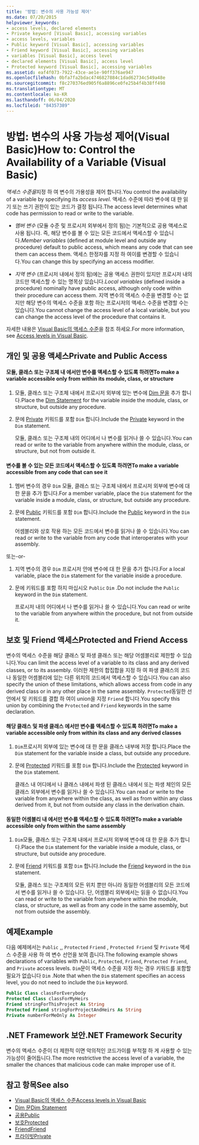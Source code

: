 ```yaml
---
title: '방법: 변수의 사용 가능성 제어'
ms.date: 07/20/2015
helpviewer_keywords:
- access levels, declared elements
- Private keyword [Visual Basic], accessing variables
- access levels, variables
- Public keyword [Visual Basic], accessing variables
- Friend keyword [Visual Basic], accessing variables
- variables [Visual Basic], access level
- declared elements [Visual Basic], access level
- Protected keyword [Visual Basic], accessing variables
ms.assetid: eaf4f073-7922-43ce-ae1e-90ff376ae947
ms.openlocfilehash: 0bfa7fa2bdac4746827884c1dad62734c549a48e
ms.sourcegitcommit: f8c270376ed905f6a8896ce0fe25b4f4b38ff498
ms.translationtype: MT
ms.contentlocale: ko-KR
ms.lasthandoff: 06/04/2020
ms.locfileid: "84357389"
---
```

# <a name="how-to-control-the-availability-of-a-variable-visual-basic"></a><span data-ttu-id="a070a-102">방법: 변수의 사용 가능성 제어(Visual Basic)</span><span class="sxs-lookup"><span data-stu-id="a070a-102">How to: Control the Availability of a Variable (Visual Basic)</span></span>
<span data-ttu-id="a070a-103">*액세스 수준을*지정 하 여 변수의 가용성을 제어 합니다.</span><span class="sxs-lookup"><span data-stu-id="a070a-103">You control the availability of a variable by specifying its *access level*.</span></span> <span data-ttu-id="a070a-104">액세스 수준에 따라 변수에 대 한 읽기 또는 쓰기 권한이 있는 코드가 결정 됩니다.</span><span class="sxs-lookup"><span data-stu-id="a070a-104">The access level determines what code has permission to read or write to the variable.</span></span>  
  
- <span data-ttu-id="a070a-105">*멤버 변수* (모듈 수준 및 프로시저 외부에서 정의 됨)는 기본적으로 공용 액세스로 사용 됩니다. 즉, 해당 변수를 볼 수 있는 모든 코드에서 액세스할 수 있습니다.</span><span class="sxs-lookup"><span data-stu-id="a070a-105">*Member variables* (defined at module level and outside any procedure) default to public access, which means any code that can see them can access them.</span></span> <span data-ttu-id="a070a-106">액세스 한정자를 지정 하 여이를 변경할 수 있습니다.</span><span class="sxs-lookup"><span data-stu-id="a070a-106">You can change this by specifying an access modifier.</span></span>  
  
- <span data-ttu-id="a070a-107">*지역 변수* (프로시저 내에서 정의 됨)에는 공용 액세스 권한이 있지만 프로시저 내의 코드만 액세스할 수 있는 명목상 있습니다.</span><span class="sxs-lookup"><span data-stu-id="a070a-107">*Local variables* (defined inside a procedure) nominally have public access, although only code within their procedure can access them.</span></span> <span data-ttu-id="a070a-108">지역 변수의 액세스 수준을 변경할 수는 없지만 해당 변수의 액세스 수준을 포함 하는 프로시저의 액세스 수준을 변경할 수는 있습니다.</span><span class="sxs-lookup"><span data-stu-id="a070a-108">You cannot change the access level of a local variable, but you can change the access level of the procedure that contains it.</span></span>  
  
 <span data-ttu-id="a070a-109">자세한 내용은 [Visual Basic의 액세스 수준](access-levels.md)을 참조 하세요.</span><span class="sxs-lookup"><span data-stu-id="a070a-109">For more information, see [Access levels in Visual Basic](access-levels.md).</span></span>  
  
## <a name="private-and-public-access"></a><span data-ttu-id="a070a-110">개인 및 공용 액세스</span><span class="sxs-lookup"><span data-stu-id="a070a-110">Private and Public Access</span></span>  
  
#### <a name="to-make-a-variable-accessible-only-from-within-its-module-class-or-structure"></a><span data-ttu-id="a070a-111">모듈, 클래스 또는 구조체 내 에서만 변수를 액세스할 수 있도록 하려면</span><span class="sxs-lookup"><span data-stu-id="a070a-111">To make a variable accessible only from within its module, class, or structure</span></span>  
  
1. <span data-ttu-id="a070a-112">모듈, 클래스 또는 구조체 내에서 프로시저 외부에 있는 변수에 [Dim 문을](../../../language-reference/statements/dim-statement.md) 추가 합니다.</span><span class="sxs-lookup"><span data-stu-id="a070a-112">Place the [Dim Statement](../../../language-reference/statements/dim-statement.md) for the variable inside the module, class, or structure, but outside any procedure.</span></span>  
  
2. <span data-ttu-id="a070a-113">문에 [Private](../../../language-reference/modifiers/private.md) 키워드를 포함 `Dim` 합니다.</span><span class="sxs-lookup"><span data-stu-id="a070a-113">Include the [Private](../../../language-reference/modifiers/private.md) keyword in the `Dim` statement.</span></span>  
  
     <span data-ttu-id="a070a-114">모듈, 클래스 또는 구조체 내의 어디에서 나 변수를 읽거나 쓸 수 있습니다.</span><span class="sxs-lookup"><span data-stu-id="a070a-114">You can read or write to the variable from anywhere within the module, class, or structure, but not from outside it.</span></span>  
  
#### <a name="to-make-a-variable-accessible-from-any-code-that-can-see-it"></a><span data-ttu-id="a070a-115">변수를 볼 수 있는 모든 코드에서 액세스할 수 있도록 하려면</span><span class="sxs-lookup"><span data-stu-id="a070a-115">To make a variable accessible from any code that can see it</span></span>  
  
1. <span data-ttu-id="a070a-116">멤버 변수의 경우 `Dim` 모듈, 클래스 또는 구조체 내에서 프로시저 외부에 변수에 대 한 문을 추가 합니다.</span><span class="sxs-lookup"><span data-stu-id="a070a-116">For a member variable, place the `Dim` statement for the variable inside a module, class, or structure, but outside any procedure.</span></span>  
  
2. <span data-ttu-id="a070a-117">문에 [Public](../../../language-reference/modifiers/public.md) 키워드를 포함 `Dim` 합니다.</span><span class="sxs-lookup"><span data-stu-id="a070a-117">Include the [Public](../../../language-reference/modifiers/public.md) keyword in the `Dim` statement.</span></span>  
  
     <span data-ttu-id="a070a-118">어셈블리와 상호 작용 하는 모든 코드에서 변수를 읽거나 쓸 수 있습니다.</span><span class="sxs-lookup"><span data-stu-id="a070a-118">You can read or write to the variable from any code that interoperates with your assembly.</span></span>  
  
 <span data-ttu-id="a070a-119">또는</span><span class="sxs-lookup"><span data-stu-id="a070a-119">-or-</span></span>  
  
1. <span data-ttu-id="a070a-120">지역 변수의 경우 `Dim` 프로시저 안에 변수에 대 한 문을 추가 합니다.</span><span class="sxs-lookup"><span data-stu-id="a070a-120">For a local variable, place the `Dim` statement for the variable inside a procedure.</span></span>  
  
2. <span data-ttu-id="a070a-121">문에 키워드를 포함 하지 마십시오 `Public` `Dim` .</span><span class="sxs-lookup"><span data-stu-id="a070a-121">Do not include the `Public` keyword in the `Dim` statement.</span></span>  
  
     <span data-ttu-id="a070a-122">프로시저 내의 어디에서 나 변수를 읽거나 쓸 수 있습니다.</span><span class="sxs-lookup"><span data-stu-id="a070a-122">You can read or write to the variable from anywhere within the procedure, but not from outside it.</span></span>  
  
## <a name="protected-and-friend-access"></a><span data-ttu-id="a070a-123">보호 및 Friend 액세스</span><span class="sxs-lookup"><span data-stu-id="a070a-123">Protected and Friend Access</span></span>  
 <span data-ttu-id="a070a-124">변수의 액세스 수준을 해당 클래스 및 파생 클래스 또는 해당 어셈블리로 제한할 수 있습니다.</span><span class="sxs-lookup"><span data-stu-id="a070a-124">You can limit the access level of a variable to its class and any derived classes, or to its assembly.</span></span> <span data-ttu-id="a070a-125">이러한 제한의 합집합을 지정 하 여 파생 클래스의 코드나 동일한 어셈블리에 있는 다른 위치의 코드에서 액세스할 수 있습니다.</span><span class="sxs-lookup"><span data-stu-id="a070a-125">You can also specify the union of these limitations, which allows access from code in any derived class or in any other place in the same assembly.</span></span> <span data-ttu-id="a070a-126">`Protected`동일한 선언에서 및 키워드를 결합 하 여이 union을 지정 `Friend` 합니다.</span><span class="sxs-lookup"><span data-stu-id="a070a-126">You specify this union by combining the `Protected` and `Friend` keywords in the same declaration.</span></span>  
  
#### <a name="to-make-a-variable-accessible-only-from-within-its-class-and-any-derived-classes"></a><span data-ttu-id="a070a-127">해당 클래스 및 파생 클래스 에서만 변수를 액세스할 수 있도록 하려면</span><span class="sxs-lookup"><span data-stu-id="a070a-127">To make a variable accessible only from within its class and any derived classes</span></span>  
  
1. <span data-ttu-id="a070a-128">`Dim`프로시저 외부에 있는 변수에 대 한 문을 클래스 내부에 저장 합니다.</span><span class="sxs-lookup"><span data-stu-id="a070a-128">Place the `Dim` statement for the variable inside a class, but outside any procedure.</span></span>  
  
2. <span data-ttu-id="a070a-129">문에 [Protected](../../../language-reference/modifiers/protected.md) 키워드를 포함 `Dim` 합니다.</span><span class="sxs-lookup"><span data-stu-id="a070a-129">Include the [Protected](../../../language-reference/modifiers/protected.md) keyword in the `Dim` statement.</span></span>  
  
     <span data-ttu-id="a070a-130">클래스 내 어디에서 나 클래스 내에서 파생 된 클래스 내에서 또는 파생 체인의 모든 클래스 외부에서 변수를 읽거나 쓸 수 있습니다.</span><span class="sxs-lookup"><span data-stu-id="a070a-130">You can read or write to the variable from anywhere within the class, as well as from within any class derived from it, but not from outside any class in the derivation chain.</span></span>  
  
#### <a name="to-make-a-variable-accessible-only-from-within-the-same-assembly"></a><span data-ttu-id="a070a-131">동일한 어셈블리 내 에서만 변수를 액세스할 수 있도록 하려면</span><span class="sxs-lookup"><span data-stu-id="a070a-131">To make a variable accessible only from within the same assembly</span></span>  
  
1. <span data-ttu-id="a070a-132">`Dim`모듈, 클래스 또는 구조체 내에서 프로시저 외부에 변수에 대 한 문을 추가 합니다.</span><span class="sxs-lookup"><span data-stu-id="a070a-132">Place the `Dim` statement for the variable inside a module, class, or structure, but outside any procedure.</span></span>  
  
2. <span data-ttu-id="a070a-133">문에 [Friend](../../../language-reference/modifiers/friend.md) 키워드를 포함 `Dim` 합니다.</span><span class="sxs-lookup"><span data-stu-id="a070a-133">Include the [Friend](../../../language-reference/modifiers/friend.md) keyword in the `Dim` statement.</span></span>  
  
     <span data-ttu-id="a070a-134">모듈, 클래스 또는 구조체의 모든 위치 뿐만 아니라 동일한 어셈블리의 모든 코드에서 변수를 읽거나 쓸 수 있습니다. 단, 어셈블리 외부에서는 읽을 수 없습니다.</span><span class="sxs-lookup"><span data-stu-id="a070a-134">You can read or write to the variable from anywhere within the module, class, or structure, as well as from any code in the same assembly, but not from outside the assembly.</span></span>  
  
## <a name="example"></a><span data-ttu-id="a070a-135">예제</span><span class="sxs-lookup"><span data-stu-id="a070a-135">Example</span></span>  
 <span data-ttu-id="a070a-136">다음 예제에서는 `Public` ,, `Protected` `Friend` , `Protected Friend` 및 `Private` 액세스 수준을 사용 하 여 변수 선언을 보여 줍니다.</span><span class="sxs-lookup"><span data-stu-id="a070a-136">The following example shows declarations of variables with `Public`, `Protected`, `Friend`, `Protected Friend`, and `Private` access levels.</span></span> <span data-ttu-id="a070a-137">`Dim`문이 액세스 수준을 지정 하는 경우 키워드를 포함할 필요가 없습니다 `Dim` .</span><span class="sxs-lookup"><span data-stu-id="a070a-137">Note that when the `Dim` statement specifies an access level, you do not need to include the `Dim` keyword.</span></span>  
  
```vb  
Public Class classForEverybody  
Protected Class classForMyHeirs  
Friend stringForThisProject As String  
Protected Friend stringForProjectAndHeirs As String  
Private numberForMeOnly As Integer  
```  
  
## <a name="net-framework-security"></a><span data-ttu-id="a070a-138">.NET Framework 보안</span><span class="sxs-lookup"><span data-stu-id="a070a-138">.NET Framework Security</span></span>  
 <span data-ttu-id="a070a-139">변수의 액세스 수준이 더 제한적 이면 악의적인 코드가이를 부적절 하 게 사용할 수 있는 가능성이 줄어듭니다.</span><span class="sxs-lookup"><span data-stu-id="a070a-139">The more restrictive the access level of a variable, the smaller the chances that malicious code can make improper use of it.</span></span>  
  
## <a name="see-also"></a><span data-ttu-id="a070a-140">참고 항목</span><span class="sxs-lookup"><span data-stu-id="a070a-140">See also</span></span>

- [<span data-ttu-id="a070a-141">Visual Basic의 액세스 수준</span><span class="sxs-lookup"><span data-stu-id="a070a-141">Access levels in Visual Basic</span></span>](access-levels.md)
- [<span data-ttu-id="a070a-142">Dim 문</span><span class="sxs-lookup"><span data-stu-id="a070a-142">Dim Statement</span></span>](../../../language-reference/statements/dim-statement.md)
- [<span data-ttu-id="a070a-143">공용</span><span class="sxs-lookup"><span data-stu-id="a070a-143">Public</span></span>](../../../language-reference/modifiers/public.md)
- [<span data-ttu-id="a070a-144">보호</span><span class="sxs-lookup"><span data-stu-id="a070a-144">Protected</span></span>](../../../language-reference/modifiers/protected.md)
- [<span data-ttu-id="a070a-145">Friend</span><span class="sxs-lookup"><span data-stu-id="a070a-145">Friend</span></span>](../../../language-reference/modifiers/friend.md)
- [<span data-ttu-id="a070a-146">프라이빗</span><span class="sxs-lookup"><span data-stu-id="a070a-146">Private</span></span>](../../../language-reference/modifiers/private.md)
